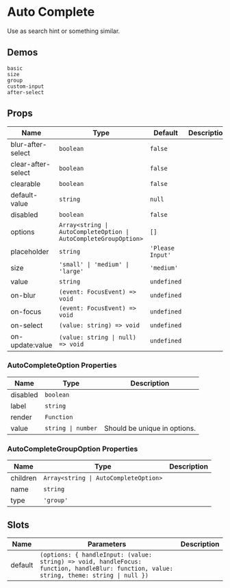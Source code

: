 # Auto Complete

Use as search hint or something similar.

## Demos

```demo
basic
size
group
custom-input
after-select
```

## Props

| Name | Type | Default | Description |
| --- | --- | --- | --- |
| blur-after-select | `boolean` | `false` |  |
| clear-after-select | `boolean` | `false` |  |
| clearable | `boolean` | `false` |  |
| default-value | `string` | `null` |  |
| disabled | `boolean` | `false` |  |
| options | `Array<string \| AutoCompleteOption \| AutoCompleteGroupOption>` | `[]` |  |
| placeholder | `string` | `'Please Input'` |  |
| size | `'small' \| 'medium' \| 'large'` | `'medium'` |  |
| value | `string` | `undefined` |  |
| on-blur | `(event: FocusEvent) => void` | `undefined` |  |
| on-focus | `(event: FocusEvent) => void` | `undefined` |  |
| on-select | `(value: string) => void` | `undefined` |  |
| on-update:value | `(value: string \| null) => void` | `undefined` |  |

### AutoCompleteOption Properties

| Name     | Type               | Description                  |
| -------- | ------------------ | ---------------------------- |
| disabled | `boolean`          |                              |
| label    | `string`           |                              |
| render   | `Function`         |                              |
| value    | `string \| number` | Should be unique in options. |

### AutoCompleteGroupOption Properties

| Name     | Type                                  | Description |
| -------- | ------------------------------------- | ----------- |
| children | `Array<string \| AutoCompleteOption>` |             |
| name     | `string`                              |             |
| type     | `'group'`                             |             |

## Slots

| Name | Parameters | Description |
| --- | --- | --- |
| default | `(options: { handleInput: (value: string) => void, handleFocus: function, handleBlur: function, value: string, theme: string \| null })` |  |
